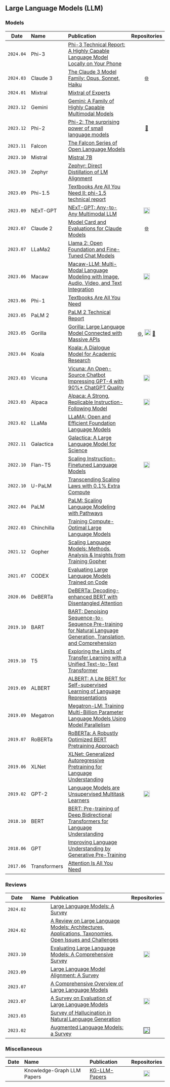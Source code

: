 ## Large Language Models (LLM)

### Models

<!-- 
[<img src="../assets/github.png" width="20" />]()
[🤗]() 
[🌐]()
-->


|   Date    |     Name     | Publication | Repositories |
| :-------: | :---------- | :--------- | :---------: |
| `2024.04` | Phi-3         | [Phi-3 Technical Report: A Highly Capable Language Model Locally on Your Phone](https://arxiv.org/abs/2404.14219v3) |  |
| `2024.03` | Claude 3      | [The Claude 3 Model Family: Opus, Sonnet, Haiku](https://www-cdn.anthropic.com/f2986af8d052f26236f6251da62d16172cfabd6e/claude-3-model-card.pdf) |  [🌐](https://www.anthropic.com/news/claude-3-family) |
| `2024.01` | Mixtral       | [Mixtral of Experts](https://arxiv.org/abs/2401.04088) |  |
| `2023.12` | Gemini        | [Gemini: A Family of Highly Capable Multimodal Models](https://arxiv.org/abs/2312.11805) |  |
| `2023.12` | Phi-2         | [Phi-2: The surprising power of small language models](https://www.microsoft.com/en-us/research/blog/phi-2-the-surprising-power-of-small-language-models/) | [🤗](https://huggingface.co/microsoft/phi-2) |
| `2023.11` | Falcon        | [The Falcon Series of Open Language Models](https://arxiv.org/abs/2311.16867) |  |
| `2023.10` | Mistral       | [Mistral 7B](https://arxiv.org/abs/2310.06825) |  |
| `2023.10` | Zephyr        | [Zephyr: Direct Distillation of LM Alignment](https://arxiv.org/abs/2310.16944) |  |
| `2023.09` | Phi-1.5       | [Textbooks Are All You Need II: phi-1.5 technical report](https://arxiv.org/abs/2309.05463) |  |
| `2023.09` | NExT-GPT      | [NExT-GPT: Any-to-Any Multimodal LLM](https://arxiv.org/abs/2309.05519) | [<img src="../assets/github.png" width="20" />](https://github.com/NExT-GPT/NExT-GPT) |
| `2023.07` | Claude 2      | [Model Card and Evaluations for Claude Models](https://www-cdn.anthropic.com/bd2a28d2535bfb0494cc8e2a3bf135d2e7523226/Model-Card-Claude-2.pdf) |  [🌐](https://www.anthropic.com/news/claude-2) |
| `2023.07` | LLaMa2        | [Llama 2: Open Foundation and Fine-Tuned Chat Models](https://arxiv.org/abs/2307.09288) |  |
| `2023.06` | Macaw         | [Macaw-LLM: Multi-Modal Language Modeling with Image, Audio, Video, and Text Integration](https://arxiv.org/abs/2306.09093) | [<img src="../assets/github.png" width="20" />](https://github.com/lyuchenyang/Macaw-LLM) |
| `2023.06` | Phi-1         | [Textbooks Are All You Need](https://arxiv.org/abs/2306.11644) |  |
| `2023.05` | PaLM 2        | [PaLM 2 Technical Report](https://arxiv.org/abs/2305.10403) |  |
| `2023.05` | Gorilla       | [Gorilla: Large Language Model Connected with Massive APIs](https://arxiv.org/abs/2305.15334) | [🌐](https://gorilla.cs.berkeley.edu/), [<img src="../assets/github.png" width="20" />](https://github.com/ShishirPatil/gorilla) [🤗](https://huggingface.co/gorilla-llm) |
| `2023.04` | Koala         | [Koala: A Dialogue Model for Academic Research](https://bair.berkeley.edu/blog/2023/04/03/koala/) |  |
| `2023.03` | Vicuna        | [Vicuna: An Open-Source Chatbot Impressing GPT-4 with 90%* ChatGPT Quality](https://lmsys.org/blog/2023-03-30-vicuna/) | [<img src="../assets/github.png" width="20" />](https://github.com/lm-sys/FastChat) |
| `2023.03` | Alpaca        | [Alpaca: A Strong, Replicable Instruction-Following Model](https://crfm.stanford.edu/2023/03/13/alpaca.html) | [<img src="../assets/github.png" width="20" />](https://github.com/tatsu-lab/stanford_alpaca) |
| `2023.02` | LLaMa         | [LLaMA: Open and Efficient Foundation Language Models](https://arxiv.org/abs/2302.13971) |  |
| `2022.11` | Galactica     | [Galactica: A Large Language Model for Science](https://arxiv.org/abs/2211.09085) |  |
| `2022.10` | Flan-T5       | [Scaling Instruction-Finetuned Language Models](https://arxiv.org/abs/2210.11416) | [<img src="../assets/github.png" width="20" />](https://github.com/google-research/t5x/blob/main/docs/models.md#flan-t5-checkpoints) |
| `2022.10` | U-PaLM        | [Transcending Scaling Laws with 0.1% Extra Compute](https://arxiv.org/abs/2210.11399) |  |
| `2022.04` | PaLM          | [PaLM: Scaling Language Modeling with Pathways](https://arxiv.org/abs/2204.02311) |  |
| `2022.03` | Chinchilla    | [Training Compute-Optimal Large Language Models](https://arxiv.org/abs/2203.15556) |  |
| `2021.12` | Gopher        | [Scaling Language Models: Methods, Analysis & Insights from Training Gopher](https://arxiv.org/abs/2112.11446) |  |
| `2021.07` | CODEX         | [Evaluating Large Language Models Trained on Code](https://arxiv.org/abs/2107.03374) |  |
| `2020.06` | DeBERTa       | [DeBERTa: Decoding-enhanced BERT with Disentangled Attention](https://arxiv.org/abs/2006.03654) |  |
| `2019.10` | BART          | [BART: Denoising Sequence-to-Sequence Pre-training for Natural Language Generation, Translation, and Comprehension](https://arxiv.org/abs/1910.13461) |  |
| `2019.10` | T5            | [Exploring the Limits of Transfer Learning with a Unified Text-to-Text Transformer](https://arxiv.org/abs/1910.10683) |  |
| `2019.09` | ALBERT        | [ALBERT: A Lite BERT for Self-supervised Learning of Language Representations](https://arxiv.org/abs/1909.11942) |  |
| `2019.09` | Megatron      | [Megatron-LM: Training Multi-Billion Parameter Language Models Using Model Parallelism](https://arxiv.org/abs/1909.08053) |  |
| `2019.07` | RoBERTa       | [RoBERTa: A Robustly Optimized BERT Pretraining Approach](https://arxiv.org/abs/1907.11692) |  |
| `2019.06` | XLNet         | [XLNet: Generalized Autoregressive Pretraining for Language Understanding](https://arxiv.org/abs/1906.08237) |  |
| `2019.02` | GPT-2         | [Language Models are Unsupervised Multitask Learners](https://d4mucfpksywv.cloudfront.net/better-language-models/language_models_are_unsupervised_multitask_learners.pdf) | [<img src="../assets/github.png" width="20" />](https://github.com/openai/gpt-2) |
| `2018.10` | BERT          | [BERT: Pre-training of Deep Bidirectional Transformers for Language Understanding](https://arxiv.org/abs/1810.04805) |  |
| `2018.06` | GPT           | [Improving Language Understanding by Generative Pre-Training](https://cdn.openai.com/research-covers/language-unsupervised/language_understanding_paper.pdf) |  |
| `2017.06` | Transformers  | [Attention Is All You Need](https://arxiv.org/abs/1706.03762) |  |

### Reviews

|   Date    |     Name     | Publication | Repositories |
| :-------: | :---------- | :--------- | :---------: |
| `2024.02` |  | [Large Language Models: A Survey](https://arxiv.org/abs/2402.06196) | |
| `2024.02` |  | [A Review on Large Language Models: Architectures, Applications, Taxonomies, Open Issues and Challenges](https://ieeexplore.ieee.org/document/10433480) | |
| `2023.10` |  | [Evaluating Large Language Models: A Comprehensive Survey](https://arxiv.org/abs/2310.19736) | [<img src="../assets/github.png" width="20" />](https://github.com/tjunlp-lab/Awesome-LLMs-Evaluation-Papers) |
| `2023.09` |  | [Large Language Model Alignment: A Survey](https://arxiv.org/abs/2309.15025) |  |
| `2023.07` |  | [A Comprehensive Overview of Large Language Models](https://arxiv.org/abs/2307.06435) |  |
| `2023.07` |  | [A Survey on Evaluation of Large Language Models](https://arxiv.org/abs/2307.03109) | [<img src="../assets/github.png" width="20" />](https://github.com/MLGroupJLU/LLM-eval-survey) |
| `2023.03` |  | [Survey of Hallucination in Natural Language Generation](https://dl.acm.org/doi/10.1145/3571730) |  |
| `2023.02` |  | [Augmented Language Models: a Survey](https://arxiv.org/abs/2302.07842) | [<img src="../assets/github.png" width="20" />]() |



### Miscellaneous

|   Date    |     Name      | Publication | Repositories |
| :-------: | :----------   | :--------- | :---------: |
|  | Knowledge-Graph LLM Papers | [KG-LLM-Papers]() | [<img src="../assets/github.png" width="20" />](https://github.com/zjukg/KG-LLM-Papers) |

